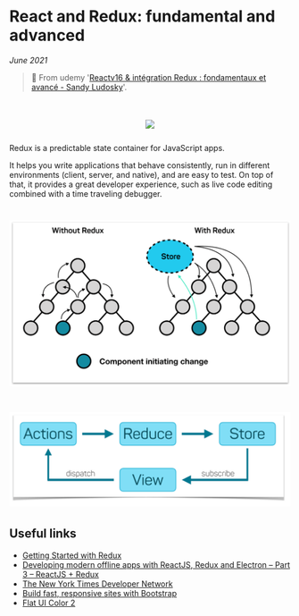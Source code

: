 # React and Redux: fundamental and advanced

_June 2021_

> 🔨 From udemy '[Reactv16 & intégration Redux : fondamentaux et avancé - Sandy Ludosky](https://www.udemy.com/course/reactv16-integration-redux-fondamentaux-et-avance)'.

<h1 align="center">
    <img src="_readme-img/logo.png">
</h1>

Redux is a predictable state container for JavaScript apps.

It helps you write applications that behave consistently, run in different environments (client, server, and native), and are easy to test. On top of that, it provides a great developer experience, such as live code editing combined with a time traveling debugger.

<h1 align="center">
    <img src="_readme-img/redux-schema.png">
</h1>

<h1 align="center">
    <img src="_readme-img/redux-schema-01.png">
</h1>

## Useful links

- [Getting Started with Redux](https://redux.js.org/introduction/getting-started)
- [Developing modern offline apps with ReactJS, Redux and Electron – Part 3 – ReactJS + Redux](https://blog.codecentric.de/en/2017/12/developing-modern-offline-apps-reactjs-redux-electron-part-3-reactjs-redux-basics/)
- [The New York Times Developer Network](https://developer.nytimes.com/apis)
- [Build fast, responsive sites with Bootstrap](https://getbootstrap.com/)
- [Flat UI Color 2](https://flatuicolors.com/)
